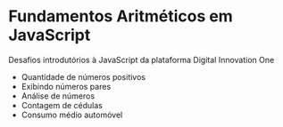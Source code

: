 # Fundamentos Aritméticos em JavaScript

Desafios introdutórios à JavaScript da plataforma Digital Innovation One

 - Quantidade de números positivos
 - Exibindo números pares
 - Análise de números
 - Contagem de cédulas
 - Consumo médio automóvel